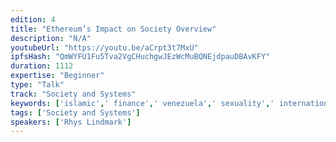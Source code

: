 ```yaml
---
edition: 4
title: "Ethereum’s Impact on Society Overview"
description: "N/A"
youtubeUrl: "https://youtu.be/aCrpt3t7MxU"
ipfsHash: "QmWYFU1Fu5Tva2VgCHuchgwJEzWcMuBQNEjdpauDBAvKFY"
duration: 1112
expertise: "Beginner"
type: "Talk"
track: "Society and Systems"
keywords: ['islamic',' finance',' venezuela',' sexuality',' international',' law',' identity']
tags: ['Society and Systems']
speakers: ['Rhys Lindmark']
---
```

